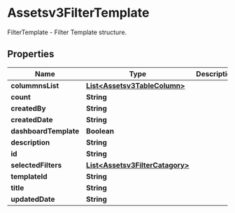 

# Assetsv3FilterTemplate

FilterTemplate - Filter Template structure.

## Properties

| Name | Type | Description | Notes |
|------------ | ------------- | ------------- | -------------|
|**colummnsList** | [**List&lt;Assetsv3TableColumn&gt;**](Assetsv3TableColumn.md) |  |  [optional] |
|**count** | **String** |  |  [optional] |
|**createdBy** | **String** |  |  [optional] |
|**createdDate** | **String** |  |  [optional] |
|**dashboardTemplate** | **Boolean** |  |  [optional] |
|**description** | **String** |  |  [optional] |
|**id** | **String** |  |  [optional] |
|**selectedFilters** | [**List&lt;Assetsv3FilterCatagory&gt;**](Assetsv3FilterCatagory.md) |  |  [optional] |
|**templateId** | **String** |  |  [optional] |
|**title** | **String** |  |  [optional] |
|**updatedDate** | **String** |  |  [optional] |



